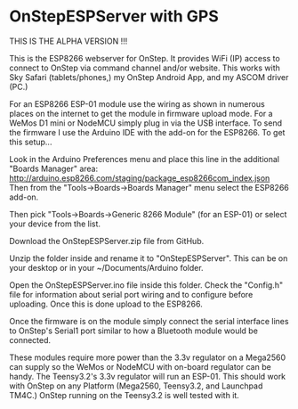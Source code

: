 # OnStepESPServer with GPS
THIS IS THE ALPHA VERSION !!!

This is the ESP8266 webserver for OnStep.  It provides WiFi (IP) access to connect to OnStep via command channel and/or website.  This works with Sky Safari (tablets/phones,) my OnStep Android App, and my ASCOM driver (PC.)

For an ESP8266 ESP-01 module use the wiring as shown in numerous places on the internet to get the module in firmware upload mode.
For a WeMos D1 mini or NodeMCU simply plug in via the USB interface.
To send the firmware I use the Arduino IDE with the add-on for the ESP8266.  To get this setup...

Look in the Arduino Preferences menu and place this line in the additional "Boards Manager" area:
http://arduino.esp8266.com/staging/package_esp8266com_index.json
Then from the "Tools->Boards->Boards Manager" menu select the ESP8266 add-on.

Then pick "Tools->Boards->Generic 8266 Module" (for an ESP-01) or select your device from the list.

Download the OnStepESPServer.zip file from GitHub.

Unzip the folder inside and rename it to "OnStepESPServer". This can be on your desktop or in your ~/Documents/Arduino folder.

Open the OnStepESPServer.ino file inside this folder.  Check the "Config.h" file for information about serial port wiring and to configure before uploading.  Once this is done upload to the ESP8266.

Once the firmware is on the module simply connect the serial interface lines to OnStep's Serial1 port similar to how a Bluetooth module would be connected.

These modules require more power than the 3.3v regulator on a Mega2560 can supply so the WeMos or NodeMCU with on-board regulator can be handy.  The Teensy3.2's 3.3v regulator will run an ESP-01.  This should work with OnStep on any Platform (Mega2560, Teensy3.2, and Launchpad TM4C.)  OnStep running on the Teensy3.2 is well tested with it.


